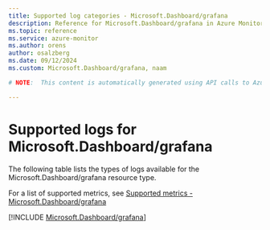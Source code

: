 ```yaml
---
title: Supported log categories - Microsoft.Dashboard/grafana
description: Reference for Microsoft.Dashboard/grafana in Azure Monitor Logs.
ms.topic: reference
ms.service: azure-monitor
ms.author: orens
author: osalzberg
ms.date: 09/12/2024
ms.custom: Microsoft.Dashboard/grafana, naam

# NOTE:  This content is automatically generated using API calls to Azure. Any edits made on these files will be overwritten in the next run of the script. 

---
```





# Supported logs for Microsoft.Dashboard/grafana  
The following table lists the types of logs available for the Microsoft.Dashboard/grafana resource type.
  
  
  
For a list of supported metrics, see [Supported metrics - Microsoft.Dashboard/grafana](../supported-metrics/microsoft-dashboard-grafana-metrics.md)  
  

  
[!INCLUDE [Microsoft.Dashboard/grafana](~/reusable-content/ce-skilling/azure/includes/azure-monitor/reference/logs/microsoft-dashboard-grafana-logs-include.md)]  
  

